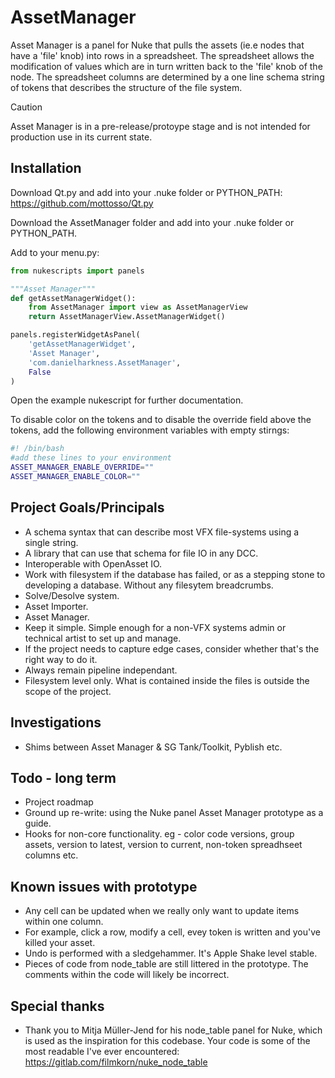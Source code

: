 # AssetManager
Asset Manager is a panel for Nuke that pulls the assets (ie.e nodes that have a 'file' knob) into rows in a spreadsheet. The spreadsheet allows the modification of values which are in turn written back to the 'file' knob of the node. The spreadsheet columns are determined by a one line schema string of tokens that describes the structure of the file system.
> [!CAUTION]
> Asset Manager is in a pre-release/protoype stage and is not intended for production use in its current state.

## Installation

Download Qt.py and add into your .nuke folder or PYTHON_PATH:
https://github.com/mottosso/Qt.py

Download the AssetManager folder and add into your .nuke folder or PYTHON_PATH.

Add to your menu.py:

```python
from nukescripts import panels

"""Asset Manager"""
def getAssetManagerWidget():
    from AssetManager import view as AssetManagerView
    return AssetManagerView.AssetManagerWidget()

panels.registerWidgetAsPanel(
    'getAssetManagerWidget',
    'Asset Manager',
    'com.danielharkness.AssetManager',
    False
)
```

Open the example nukescript for further documentation.

To disable color on the tokens and to disable the override field above the tokens, add the following environment variables with empty stirngs:

```bash
#! /bin/bash
#add these lines to your environment
ASSET_MANAGER_ENABLE_OVERRIDE=""
ASSET_MANAGER_ENABLE_COLOR=""
```

## Project Goals/Principals
- A schema syntax that can describe most VFX file-systems using a single string.
- A library that can use that schema for file IO in any DCC.
- Interoperable with OpenAsset IO.
- Work with filesystem if the database has failed, or as a stepping stone to developing a database. Without any filesytem breadcrumbs.
- Solve/Desolve system.
- Asset Importer.
- Asset Manager.
- Keep it simple. Simple enough for a non-VFX systems admin or technical artist to set up and manage.
- If the project needs to capture edge cases, consider whether that's the right way to do it.
- Always remain pipeline independant.
- Filesystem level only. What is contained inside the files is outside the scope of the project.

## Investigations

- Shims between Asset Manager & SG Tank/Toolkit, Pyblish etc.

## Todo - long term
- Project roadmap
- Ground up re-write: using the Nuke panel Asset Manager prototype as a guide.
- Hooks for non-core functionality. eg - color code versions, group assets, version to latest, version to current, non-token spreadhseet columns etc.

## Known issues with prototype
- Any cell can be updated when we really only want to update items within one column.
- For example, click a row, modify a cell, evey token is written and you've killed your asset.
- Undo is performed with a sledgehammer. It's Apple Shake level stable.
- Pieces of code from node_table are still littered in the prototype. The comments within the code will likely be incorrect.

## Special thanks
- Thank you to Mitja Müller-Jend for his node_table panel for Nuke, which is used as the inspiration for this codebase. Your code is some of the most readable I've ever encountered: https://gitlab.com/filmkorn/nuke_node_table
